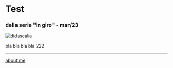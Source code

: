 # Test
### della serie "in giro" - mar/23

![](https://lh3.googleusercontent.com/bLobRsvLm1eCxQixIEOKXJ2rM-K-hkbPFSYcTykuzhmikOOH8f9Ha19UViJbsdpUgQJUoR8uPRLZFEVzbQDkDRlCCVB8VuO4luJkMvgZ2Runz4f85Au3_56PJ4DTJWJ4i0QXE8ZufHSKOrDNXjoQ2ZbIdS3hwxpnlUjJN6n38K-JXHSwRl6G1MQ79iLuttl6xGuj5ZdPhpqaKum91c96at1R2HbObRQG5yvdx-jErlGUwEbrCEPjYD0IvILPxm4WQsENOlfj4adPjqn-57M9yovB5RXrWyNXBVL4QcQZ2SdR_MYRhNql26wqYxtzhoWkgDX6H_3tZYcjlrBTGQzIghIOA7JG-cA1b4axgD0v9sLeL-AQ62jE3NjgXUXL_A8JrlZ-HPD1QlL5I73b7DI_rEt_ZxRJ08IbFz8hyo7HERvkKKc5nnU-sPQLj_ip09qygoh7oGIsJIX0g4_Dt80vYSgjJZyQMu2H58qsTbSZffbfTYYissQBFeL6-RRCN9vJwzTbyMb9WDGXcNWbhyWR09rhoNHNndtqKSTuRk7_Oqor7-kMZAj4FrPXhEGOInLPx2t-YhE121N0P12h3zjOa-JKKCDEkdD5xRRaLAeW8eDoM63UFpFA3_8hGOrtLfoGWo7zdyAJKD86WZp0MglpYsun04tTvE4-XEGGvhva5FrSnl7zdEjpbpHaifwsx_8lGUtJzSFTQ5sMCGWFDvjHj7UlgYamHCear6e0FHhtURbCAMDfPAg1icXS4Xrr3jvgGvfbWFtHx9tF8HgClxOZcd1KYiCTmgrVWeDF9uIMJPwk3vZBBLWqEwjUeAfFdGMvaMXakZa0tIoarI8b2OvDyu4BaX6j5SfFzbuEIg3Z7jRmibfRyaeOhZs9xv7G1dFHf_vBaFRjFou5Sg765vre1K03Pf98vb4E7joXGiZno61FiF1Ovg=w1307-h864-s-no?authuser=0 "didascalia")  

bla bla bla bla 222  

---  
[about me](https://linktr.ee/cacioman) 
